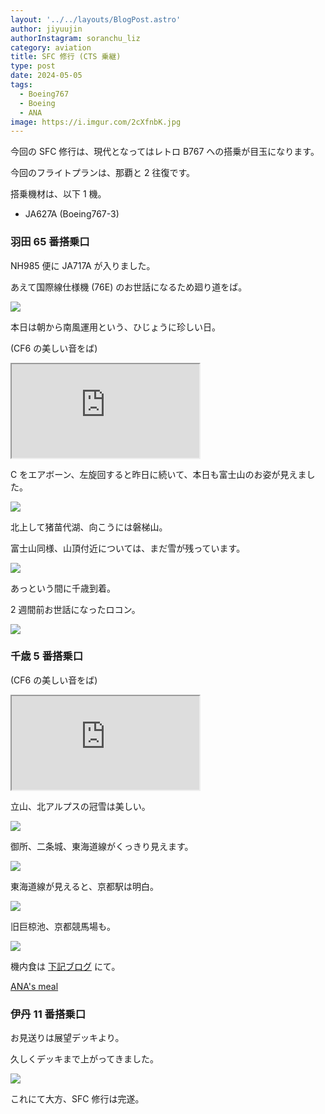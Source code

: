 ```yaml
---
layout: '../../layouts/BlogPost.astro'
author: jiyuujin
authorInstagram: soranchu_liz
category: aviation
title: SFC 修行 (CTS 乗継)
type: post
date: 2024-05-05
tags:
  - Boeing767
  - Boeing
  - ANA
image: https://i.imgur.com/2cXfnbK.jpg
---
```


今回の SFC 修行は、現代となってはレトロ B767 への搭乗が目玉になります。

今回のフライトプランは、那覇と 2 往復です。

搭乗機材は、以下 1 機。

- JA627A (Boeing767-3)

### 羽田 65 番搭乗口

NH985 便に JA717A が入りました。

あえて国際線仕様機 (76E) のお世話になるため廻り道をば。

![](/assets/img/20240505/JA717A.JPG)

本日は朝から南風運用という、ひじょうに珍しい日。

(CF6 の美しい音をば)

<div class="wrapper">
  <div class="container">
    <iframe src="https://www.youtube.com/embed/uSH8rvWwLaM" class="player" title="Boeing767 音" loading="lazy"></iframe>
  </div>
</div>

C をエアボーン、左旋回すると昨日に続いて、本日も富士山のお姿が見えました。

![](/assets/img/20240505/JA627A_1.JPG)

北上して猪苗代湖、向こうには磐梯山。

富士山同様、山頂付近については、まだ雪が残っています。

![](/assets/img/20240505/JA627A_2.JPG)

あっという間に千歳到着。

2 週間前お世話になったロコン。

![](/assets/img/20240505/JA627A_3.JPG)

### 千歳 5 番搭乗口

(CF6 の美しい音をば)

<div class="wrapper">
  <div class="container">
    <iframe src="https://www.youtube.com/embed/CWDt0mESDr8" class="player" title="Boeing767 音" loading="lazy"></iframe>
  </div>
</div>

立山、北アルプスの冠雪は美しい。

![](/assets/img/20240505/tateyama.JPG)

御所、二条城、東海道線がくっきり見えます。

![](/assets/img/20240505/Kyoto_1.JPG)

東海道線が見えると、京都駅は明白。

![](/assets/img/20240505/Kyoto_2.JPG)

旧巨椋池、京都競馬場も。

![](/assets/img/20240505/JA627A_5.JPG)

機内食は [下記ブログ](https://soratabi.nekohack.me/posts/2024-05-05-ana-meal) にて。

[ANA's meal](https://soratabi.nekohack.me/posts/2024-05-05-ana-meal)

### 伊丹 11 番搭乗口

お見送りは展望デッキより。

久しくデッキまで上がってきました。

![](/assets/img/20240505/JA627A_6.JPG)

これにて大方、SFC 修行は完遂。
